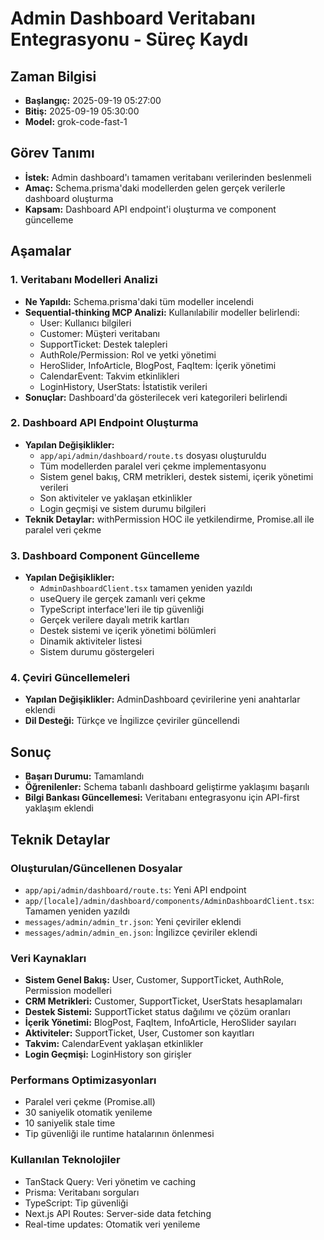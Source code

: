 # Admin Dashboard Veritabanı Entegrasyonu - Süreç Kaydı

## Zaman Bilgisi
- **Başlangıç:** 2025-09-19 05:27:00
- **Bitiş:** 2025-09-19 05:30:00
- **Model:** grok-code-fast-1

## Görev Tanımı
- **İstek:** Admin dashboard'ı tamamen veritabanı verilerinden beslenmeli
- **Amaç:** Schema.prisma'daki modellerden gelen gerçek verilerle dashboard oluşturma
- **Kapsam:** Dashboard API endpoint'i oluşturma ve component güncelleme

## Aşamalar

### 1. Veritabanı Modelleri Analizi
- **Ne Yapıldı:** Schema.prisma'daki tüm modeller incelendi
- **Sequential-thinking MCP Analizi:** Kullanılabilir modeller belirlendi:
  - User: Kullanıcı bilgileri
  - Customer: Müşteri veritabanı
  - SupportTicket: Destek talepleri
  - AuthRole/Permission: Rol ve yetki yönetimi
  - HeroSlider, InfoArticle, BlogPost, FaqItem: İçerik yönetimi
  - CalendarEvent: Takvim etkinlikleri
  - LoginHistory, UserStats: İstatistik verileri
- **Sonuçlar:** Dashboard'da gösterilecek veri kategorileri belirlendi

### 2. Dashboard API Endpoint Oluşturma
- **Yapılan Değişiklikler:**
  - `app/api/admin/dashboard/route.ts` dosyası oluşturuldu
  - Tüm modellerden paralel veri çekme implementasyonu
  - Sistem genel bakış, CRM metrikleri, destek sistemi, içerik yönetimi verileri
  - Son aktiviteler ve yaklaşan etkinlikler
  - Login geçmişi ve sistem durumu bilgileri
- **Teknik Detaylar:** withPermission HOC ile yetkilendirme, Promise.all ile paralel veri çekme

### 3. Dashboard Component Güncelleme
- **Yapılan Değişiklikler:**
  - `AdminDashboardClient.tsx` tamamen yeniden yazıldı
  - useQuery ile gerçek zamanlı veri çekme
  - TypeScript interface'leri ile tip güvenliği
  - Gerçek verilere dayalı metrik kartları
  - Destek sistemi ve içerik yönetimi bölümleri
  - Dinamik aktiviteler listesi
  - Sistem durumu göstergeleri

### 4. Çeviri Güncellemeleri
- **Yapılan Değişiklikler:** AdminDashboard çevirilerine yeni anahtarlar eklendi
- **Dil Desteği:** Türkçe ve İngilizce çeviriler güncellendi

## Sonuç
- **Başarı Durumu:** Tamamlandı
- **Öğrenilenler:** Schema tabanlı dashboard geliştirme yaklaşımı başarılı
- **Bilgi Bankası Güncellemesi:** Veritabanı entegrasyonu için API-first yaklaşım eklendi

## Teknik Detaylar

### Oluşturulan/Güncellenen Dosyalar
- `app/api/admin/dashboard/route.ts`: Yeni API endpoint
- `app/[locale]/admin/dashboard/components/AdminDashboardClient.tsx`: Tamamen yeniden yazıldı
- `messages/admin/admin_tr.json`: Yeni çeviriler eklendi
- `messages/admin/admin_en.json`: İngilizce çeviriler eklendi

### Veri Kaynakları
- **Sistem Genel Bakış:** User, Customer, SupportTicket, AuthRole, Permission modelleri
- **CRM Metrikleri:** Customer, SupportTicket, UserStats hesaplamaları
- **Destek Sistemi:** SupportTicket status dağılımı ve çözüm oranları
- **İçerik Yönetimi:** BlogPost, FaqItem, InfoArticle, HeroSlider sayıları
- **Aktiviteler:** SupportTicket, User, Customer son kayıtları
- **Takvim:** CalendarEvent yaklaşan etkinlikler
- **Login Geçmişi:** LoginHistory son girişler

### Performans Optimizasyonları
- Paralel veri çekme (Promise.all)
- 30 saniyelik otomatik yenileme
- 10 saniyelik stale time
- Tip güvenliği ile runtime hatalarının önlenmesi

### Kullanılan Teknolojiler
- TanStack Query: Veri yönetim ve caching
- Prisma: Veritabanı sorguları
- TypeScript: Tip güvenliği
- Next.js API Routes: Server-side data fetching
- Real-time updates: Otomatik veri yenileme

